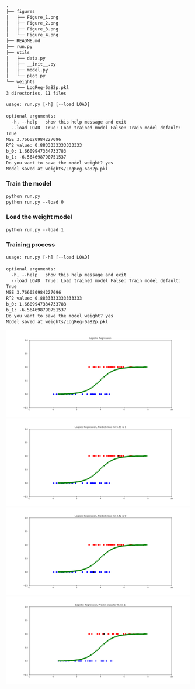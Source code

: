 ```
.
├── figures
│   ├── Figure_1.png
│   ├── Figure_2.png
│   ├── Figure_3.png
│   └── Figure_4.png
├── README.md
├── run.py
├── utils
│   ├── data.py
│   ├── __init__.py
│   ├── model.py
│   └── plot.py
└── weights
    └── LogReg-6a82p.pkl
3 directories, 11 files

```

```text
usage: run.py [-h] [--load LOAD]

optional arguments:
  -h, --help   show this help message and exit
  --load LOAD  True: Load trained model False: Train model default: True
MSE 3.766020984227096
R^2 value: 0.8833333333333333
b_0: 1.6609947334733783 
b_1: -6.564698790751537
Do you want to save the model weight? yes
Model saved at weights/LogReg-6a82p.pkl
```

### Train the model
```shell
python run.py
python run.py --load 0
```

### Load the weight model
```shell
python run.py --load 1
```

### Training process
```text
usage: run.py [-h] [--load LOAD]

optional arguments:
  -h, --help   show this help message and exit
  --load LOAD  True: Load trained model False: Train model default: True
MSE 3.766020984227096
R^2 value: 0.8833333333333333
b_0: 1.6609947334733783 
b_1: -6.564698790751537
Do you want to save the model weight? yes
Model saved at weights/LogReg-6a82p.pkl
```

![Figure_1.png](figures/Figure_1.png)
![Figure_2.png](figures/Figure_2.png)
![Figure_3.png](figures/Figure_3.png)
![Figure_4.png](figures/Figure_4.png)
